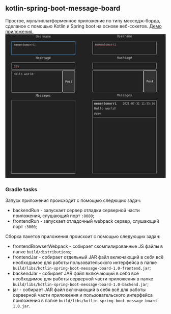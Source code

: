 ## kotlin-spring-boot-message-board
Простое, мультиплатформенное приложение по типу месседж-борда, сделаное с помощью Kotlin и Spring boot на основе веб-сокетов. [Демо приложения.](https://kotin-springboot-message-board.herokuapp.com/)
![](https://github.com/mementomorri/kotlin-spring-boot-message-board/blob/main/screenshot.png)
### Gradle tasks
Запуск приложения происходит с помощью следющих задач:
* backendRun - запускает сервер отладки серверной части приложения, слушающий порт `:8080`;
* frontendRun - запускает отладочный webpack сервер, слушающий порт `:3000`;

Сборка пакетов приложения происхоит с помощью следующих задач:
* frontendBrowserWebpack - собирает скомпилированные JS файлы в папке `build/distributions`;
* frontendJar - собирает отдельный JAR файл включающий в себя всё необходимое для работы пользовательского интерфейса в папке `build/libs/kotlin-spring-boot-message-board-1.0-frontend.jar`;
* backendJar - собирает JAR файл включающий в себя всё необходимое для работы серверной части приложения в папке `build/libs/kotlin-spring-boot-message-board-1.0-backend.jar`;
* jar - собирает JAR файл включающий в себя всё для работы серверной части приложения и пользовательского интерфейса приложения в папке `build/libs/kotlin-spring-boot-message-board-1.0.jar`.
